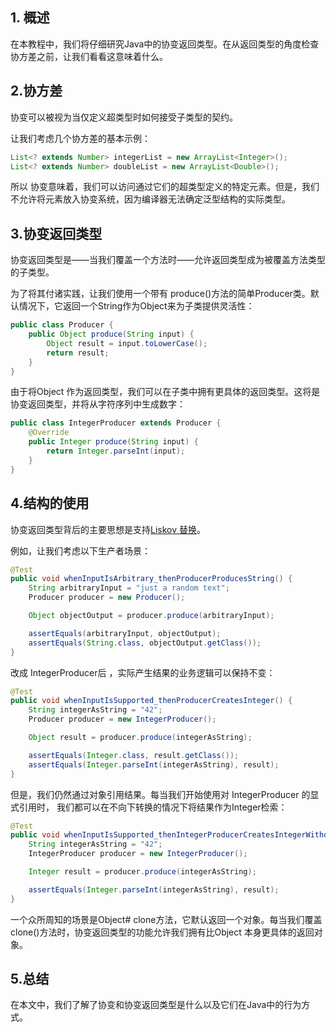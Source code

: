 ## 1. 概述

在本教程中，我们将仔细研究Java中的协变返回类型。在从返回类型的角度检查协方差之前，让我们看看这意味着什么。

## 2.协方差

协变可以被视为当仅定义超类型时如何接受子类型的契约。

让我们考虑几个协方差的基本示例：

```java
List<? extends Number> integerList = new ArrayList<Integer>();
List<? extends Number> doubleList = new ArrayList<Double>();
```

所以 协变意味着，我们可以访问通过它们的超类型定义的特定元素。但是，我们不允许将元素放入协变系统，因为编译器无法确定泛型结构的实际类型。

## 3.协变返回类型

协变返回类型是——当我们覆盖一个方法时——允许返回类型成为被覆盖方法类型的子类型。

为了将其付诸实践，让我们使用一个带有 produce()方法的简单Producer类。默认情况下，它返回一个String作为Object来为子类提供灵活性：

```java
public class Producer {
    public Object produce(String input) {
        Object result = input.toLowerCase();
        return result;
    }
}
```

由于将Object 作为返回类型，我们可以在子类中拥有更具体的返回类型。这将是协变返回类型，并将从字符序列中生成数字：

```java
public class IntegerProducer extends Producer {
    @Override
    public Integer produce(String input) {
        return Integer.parseInt(input);
    }
}
```

## 4.结构的使用

协变返回类型背后的主要思想是支持[Liskov 替换](https://www.baeldung.com/solid-principles#l)。

例如，让我们考虑以下生产者场景：

```java
@Test
public void whenInputIsArbitrary_thenProducerProducesString() {
    String arbitraryInput = "just a random text";
    Producer producer = new Producer();

    Object objectOutput = producer.produce(arbitraryInput);

    assertEquals(arbitraryInput, objectOutput);
    assertEquals(String.class, objectOutput.getClass());
}
```

改成 IntegerProducer后 ，实际产生结果的业务逻辑可以保持不变：

```java
@Test
public void whenInputIsSupported_thenProducerCreatesInteger() {
    String integerAsString = "42";
    Producer producer = new IntegerProducer();

    Object result = producer.produce(integerAsString);

    assertEquals(Integer.class, result.getClass());
    assertEquals(Integer.parseInt(integerAsString), result);
}
```

但是，我们仍然通过对象引用结果。每当我们开始使用对 IntegerProducer 的显式引用时， 我们都可以在不向下转换的情况下将结果作为Integer检索：

```java
@Test
public void whenInputIsSupported_thenIntegerProducerCreatesIntegerWithoutCasting() {
    String integerAsString = "42";
    IntegerProducer producer = new IntegerProducer();

    Integer result = producer.produce(integerAsString);

    assertEquals(Integer.parseInt(integerAsString), result);
}
```

一个众所周知的场景是Object# clone方法，它默认返回一个对象。每当我们覆盖 clone()方法时，协变返回类型的功能允许我们拥有比Object 本身更具体的返回对象。

## 5.总结

在本文中，我们了解了协变和协变返回类型是什么以及它们在Java中的行为方式。